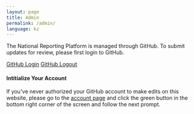 ```yaml
---
layout: page
title: Admin
permalink: /admin/
language: kz
---
```


The National Reporting Platform is managed through GitHub. To submit updates for review, please first login to GitHub.

<div class="button_wrapper github-login">
    <a href="https://github.com/login">GitHub Login</a> <a class="logout" href="https://github.com/logout">GitHub Logout</a>
</div>

#### Intitialize Your Account

If you've never authorized your GitHub account to make edits on this website, please go to the [account page](http://prose.io/#{{site.org_name}}/{{site.repo_name}}/edit/gh-pages/account.md) and click the green button in the bottom right corner of the screen and follow the next prompt.
